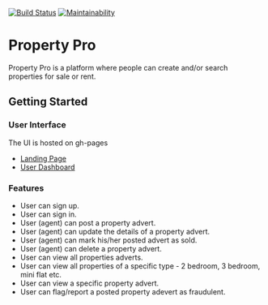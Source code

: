 [![Build Status](https://travis-ci.org/Tbaze/property-pro.svg?branch=develop)](https://travis-ci.org/Tbaze/property-pro)
[![Maintainability](https://api.codeclimate.com/v1/badges/7746eb86523298a44a65/maintainability)](https://codeclimate.com/github/Tbaze/property-pro/maintainability)

# Property Pro
Property Pro is a platform where people can create and/or search properties for sale or rent.

## Getting Started

### User Interface
The UI is hosted on gh-pages
* [Landing Page](https://tbaze.github.io/property-pro/)
* [User Dashboard](https://tbaze.github.io/property-pro/)

### Features
- User can sign up.
- User can sign in.
- User (agent) can post a property advert.
- User (agent) can update the details of a property advert.
- User (agent) can mark his/her posted advert as sold.
- User (agent) can delete a property advert.
- User can view all properties adverts.
- User can view all properties of a specific type - 2 bedroom, 3 bedroom, mini flat etc.
- User can view a specific property advert.
- User can flag/report a posted property adevert as fraudulent.
